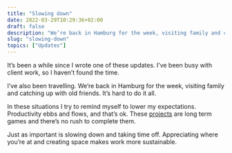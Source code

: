 ```yaml
---
title: "Slowing down"
date: 2022-03-29T10:29:36+02:00
draft: false
description: "We’re back in Hamburg for the week, visiting family and catching up with old friends."
slug: "slowing-down"
topics: ["Updates"]
---
```


It’s been a while since I wrote one of these updates. I’ve been busy with client work, so I haven’t found the time.   

I’ve also been travelling. We’re back in Hamburg for the week, visiting family and catching up with old friends. It’s hard to do it all.

In these situations I try to remind myself to lower my expectations. Productivity ebbs and flows, and that’s ok. These  [projects](/things/) are long term games and there’s no rush to complete them.

Just as important is slowing down and taking time off. Appreciating where you’re at and creating space makes work more sustainable.